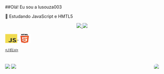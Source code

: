 ##Olá! Eu sou a lusouza003

🎈 Estudando JavaScript e HMTL5 
<div align="center">
  <a href="https://github.com/lusouza003">
  <img height="180em" src="https://github-readme-stats.vercel.app/api?username=lusouza003&show_icons=true&theme=calm&include_all_commits=true&count_private=true"/>
  <img height="180em" src="https://github-readme-stats.vercel.app/api/top-langs/?username=lusouza003&layout=compact&langs_count=7&theme=calm"/>
</div>
  <div style="display: inline_block"><br>
  <img align="center"  height="30" width="40" src="https://github.com/devicons/devicon/blob/master/icons/javascript/javascript-original.svg">
<img align="center"  height="30" width="40" src="https://github.com/devicons/devicon/blob/master/icons/html5/html5-original-wordmark.svg ">
    
    </div>
# #
 
  <div> 
      <a href = "mailto:lnsouza116@gmail.com"><img src="https://img.shields.io/badge/Gmail-D14836?style=for-the-badge&logo=gmail&logoColor=white " destino ="_blank"></a>
  <a href="https://www.linkedin.com/in/luana-souza-a33b72225/" target="_blank"><img src="https://img.shields.io/badge/LinkedIn-0077B5?style=for-the-badge&logo=linkedin&logoColor=white " target="_ blank"></a>
   <img align="right"  height="150" style="border-radius:50px;" src= https://cdn.discordapp.com/attachments/844370005415690240/960600388380266586/babyyoda.gif> 
  </div>
